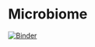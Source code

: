 # Microbiome

[![Binder](https://mybinder.org/badge_logo.svg)](https://mybinder.org/v2/gh/Toctave/microbiome/HEAD)
